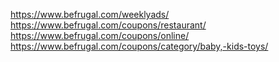 




https://www.befrugal.com/weeklyads/    
https://www.befrugal.com/coupons/restaurant/    
https://www.befrugal.com/coupons/online/      
https://www.befrugal.com/coupons/category/baby,-kids-toys/    






